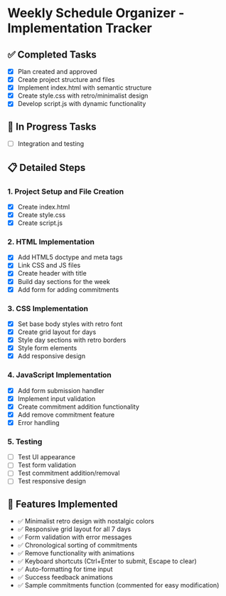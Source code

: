 # Weekly Schedule Organizer - Implementation Tracker

## ✅ Completed Tasks
- [x] Plan created and approved
- [x] Create project structure and files
- [x] Implement index.html with semantic structure
- [x] Create style.css with retro/minimalist design
- [x] Develop script.js with dynamic functionality

## 🔄 In Progress Tasks
- [ ] Integration and testing

## 📋 Detailed Steps

### 1. Project Setup and File Creation
- [x] Create index.html
- [x] Create style.css  
- [x] Create script.js

### 2. HTML Implementation
- [x] Add HTML5 doctype and meta tags
- [x] Link CSS and JS files
- [x] Create header with title
- [x] Build day sections for the week
- [x] Add form for adding commitments

### 3. CSS Implementation
- [x] Set base body styles with retro font
- [x] Create grid layout for days
- [x] Style day sections with retro borders
- [x] Style form elements
- [x] Add responsive design

### 4. JavaScript Implementation
- [x] Add form submission handler
- [x] Implement input validation
- [x] Create commitment addition functionality
- [x] Add remove commitment feature
- [x] Error handling

### 5. Testing
- [ ] Test UI appearance
- [ ] Test form validation
- [ ] Test commitment addition/removal
- [ ] Test responsive design

## 🎨 Features Implemented
- ✅ Minimalist retro design with nostalgic colors
- ✅ Responsive grid layout for all 7 days
- ✅ Form validation with error messages
- ✅ Chronological sorting of commitments
- ✅ Remove functionality with animations
- ✅ Keyboard shortcuts (Ctrl+Enter to submit, Escape to clear)
- ✅ Auto-formatting for time input
- ✅ Success feedback animations
- ✅ Sample commitments function (commented for easy modification)
